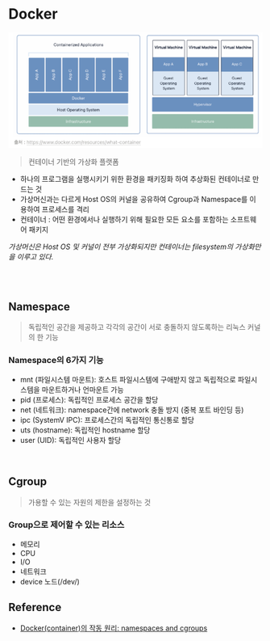 

# Docker

![img.png](img.png)

> 컨테이너 기반의 가상화 플랫폼

- 하나의 프로그램을 실행시키기 위한 환경을 패키징화 하여 추상화된 컨테이너로 만드는 것
- 가상머신과는 다르게 Host OS의 커널을 공유하여 Cgroup과 Namespace를 이용하여 프로세스를 격리
- 컨테이너 : 어떤 환경에서나 실행하기 위해 필요한 모든 요소를 포함하는 소프트웨어 패키지

*가상머신은 Host OS 및 커널이 전부 가상화되지만 컨테이너는 filesystem의 가상화만을 이루고 있다.*

<br>


<br>

## Namespace

> 독립적인 공간을 제공하고 각각의 공간이 서로 충돌하지 않도록하는 리눅스 커널의 한 기능

### Namespace의 6가지 기능
- mnt (파일시스템 마운트): 호스트 파일시스템에 구애받지 않고 독립적으로 파일시스템을 마운트하거나 언마운트 가능
- pid (프로세스): 독립적인 프로세스 공간을 할당
- net (네트워크): namespace간에 network 충돌 방지 (중복 포트 바인딩 등)
- ipc (SystemV IPC): 프로세스간의 독립적인 통신통로 할당
- uts (hostname): 독립적인 hostname 할당
- user (UID): 독립적인 사용자 할당

<br>

## Cgroup

> 가용할 수 있는 자원의 제한을 설정하는 것

### Group으로 제어할 수 있는 리소스

- 메모리
- CPU
- I/O
- 네트워크
- device 노드(/dev/)

## Reference

- [Docker(container)의 작동 원리: namespaces and cgroups](https://tech.ssut.me/what-even-is-a-container/)